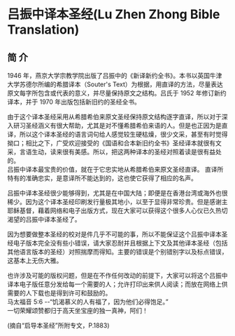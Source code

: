 # 吕振中译本圣经(Lu Zhen Zhong Bible Translation)
## 简 介
1946 年，燕京大学宗教学院出版了吕振中的《新译新约全书》。本书以英国牛津大学苏德尔所编的希腊译本（Souter's Text）为根据，用直译的方法，尽量表达原文每字所包含或代表的意义，并尽量保持原文之结构。吕氏于 1952 年修订新约译本，并于 1970 年出版包括新旧约的圣经全书。  
  
由于这个译本圣经采用从希腊希伯来原文圣经保持原文结构逐字直译，所以对于深入研习圣经涵义有很大帮助，尤其是对不懂希腊希伯来语的人。但是也正因为是直译，所以这个译本圣经的语言词句给人感觉较生硬枯燥，很少文采，甚至有时觉得拗口；相比之下，广受欢迎接受的《国语和合本新旧约全书》圣经译本就很有文采，言语生动，读来很有美感。所以，把这两种译本的圣经对照着读是很有益处的。  
吕振中译本最宝贵的价值，就在于它忠实地从希腊希伯来原文圣经直译。  直译所特有的准确忠实，是意译所不能达到的，这也使它获得了相应的名声。   
  
吕振中译本圣经很少能够得到，尤其是在中国大陆；即便是在香港台湾或海外也很稀少。因为这个译本圣经印刷发行量极其地小，以至于显得非常珍贵。但是感谢主耶稣基督，藉着网络和电子出版方式，现在大家可以获得这个很多人心仪已久热切渴望的吕振中译本圣经了。  
  
因为想要做整本圣经的校对是件几乎不可能的事，所以不能保证这个吕振中译本圣经电子版本完全没有些小错误，请大家忍耐并且根据上下文及其他译本圣经（包括其他语言版本的圣经）对照揣摩而得知。主要的错误是个别错别字以及标点错误，这基本上无伤大雅。  
  
也许涉及可能的版权问题，但是在不作任何改动的前提下，大家可以将这个吕振中译本电子版任意分发给每一个需要的人；允许打印出来供人阅读；而放在网络上供需要的人下载也是得到许可和鼓励的。  
 马太福音 5:6 --“饥渴慕义的人有福了，因为他们必得饱足。”  
 一切荣耀颂赞都归于高天坐宝座的独一真神，阿们！  

(摘自“启导本圣经”所附专文，P.1883)  